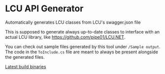 # LCU API Generator
Automatically generates LCU classes from LCU's swagger.json file

This is supposed to generate always up-to-date classes to interface with an actual LCU library, like https://github.com/pipe01/LCU.NET.

You can check out sample files generated by this tool under `/Sample output`. The code in the `ToInclude.cs` file are meant to always be present alongside the generated files.

[Latest build binaries](https://ci.appveyor.com/api/projects/pipe01/lcu-api-generator/artifacts/LCU%20API%20Generator%2Fbin%2FDebug%2Fnetcoreapp2.1%2Fwin-x86%2FLCU%20API%20Generator%20full%20package.zip)

